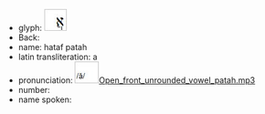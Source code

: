 - glyph: ![paste-27655294418945.jpg](./42.jpg)
- Back: 
- name: hataf patah
- latin transliteration: a
- pronunciation: ![paste-27797028339713.jpg](./57.jpg)[Open_front_unrounded_vowel_patah.mp3](./33.mp3)
- number: 
- name spoken: 